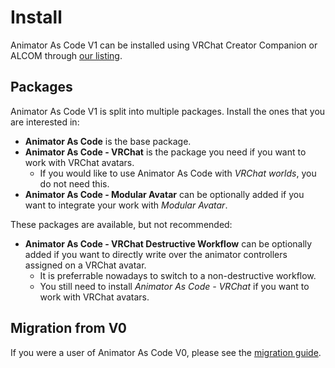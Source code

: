 ﻿---
sidebar_position: 1
---

# Install

Animator As Code V1 can be installed using VRChat Creator Companion or ALCOM through [our listing](/docs/products/listing).

## Packages

Animator As Code V1 is split into multiple packages. Install the ones that you are interested in:

- **Animator As Code** is the base package.
- **Animator As Code - VRChat** is the package you need if you want to work with VRChat avatars.
  - If you would like to use Animator As Code with *VRChat worlds*, you do not need this.
- **Animator As Code - Modular Avatar** can be optionally added if you want to integrate your work with *Modular Avatar*.

These packages are available, but not recommended:
- **Animator As Code - VRChat Destructive Workflow** can be optionally added if you want to directly write over the animator controllers assigned on a VRChat avatar.
  - It is preferrable nowadays to switch to a non-destructive workflow.
  - You still need to install *Animator As Code - VRChat* if you want to work with VRChat avatars.

## Migration from V0

If you were a user of Animator As Code V0, please see the [migration guide](migrating-v0-to-v1).
